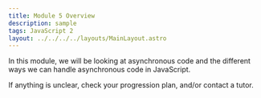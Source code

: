```yaml
---
title: Module 5 Overview
description: sample
tags: JavaScript 2
layout: ../../../../layouts/MainLayout.astro
---
```


In this module, we will be looking at asynchronous code and the different ways we can handle asynchronous code in JavaScript.

If anything is unclear, check your progression plan, and/or contact a tutor.
